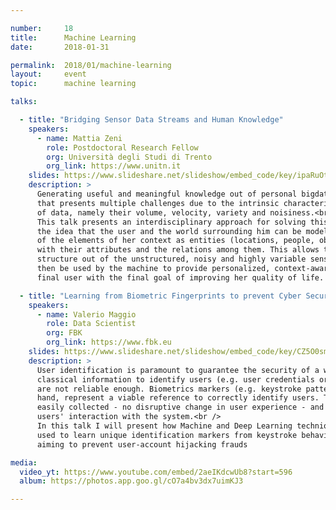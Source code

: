 ```yaml
---

number:     18
title:      Machine Learning
date:       2018-01-31

permalink:  2018/01/machine-learning
layout:     event
topic:      machine learning

talks:

  - title: "Bridging Sensor Data Streams and Human Knowledge"
    speakers:
      - name: Mattia Zeni
        role: Postdoctoral Research Fellow
        org: Università degli Studi di Trento
        org_link: https://www.unitn.it
    slides: https://www.slideshare.net/slideshow/embed_code/key/ipaRuOt9MSZ9G7
    description: >
      Generating useful and meaningful knowledge out of personal bigdata is a difficult task
      that presents multiple challenges due to the intrinsic characteristics of these type
      of data, namely their volume, velocity, variety and noisiness.<br />
      This talk presents an interdisciplinary approach for solving this problem, based on
      the idea that the user and the world surrounding him can be modelled, defining most
      of the elements of her context as entities (locations, people, objects) in addition
      with their attributes and the relations among them. This allows to create a
      structure out of the unstructured, noisy and highly variable sensor data that can
      then be used by the machine to provide personalized, context-aware services to the
      final user with the final goal of improving her quality of life.

  - title: "Learning from Biometric Fingerprints to prevent Cyber Security threats"
    speakers:
      - name: Valerio Maggio
        role: Data Scientist
        org: FBK
        org_link: https://www.fbk.eu
    slides: https://www.slideshare.net/slideshow/embed_code/key/CZ5O0smW7yS7Jy
    description: >
      User identification is paramount to guarantee the security of a web system. However,
      classical information to identify users (e.g. user credentials or browsing history)
      are not reliable enough. Biometrics markers (e.g. keystroke patterns), on the other
      hand, represent a viable reference to correctly identify users. These data can be
      easily collected - no disruptive change in user experience - and can be derived from
      users' interaction with the system.<br />
      In this talk I will present how Machine and Deep Learning techniques can be effectively
      used to learn unique identification markers from keystroke behavioural patterns of users
      aiming to prevent user-account hijacking frauds

media:
  video_yt: https://www.youtube.com/embed/2aeIKdcwUb8?start=596
  album: https://photos.app.goo.gl/cO7a4bv3dx7uimKJ3

---
```

